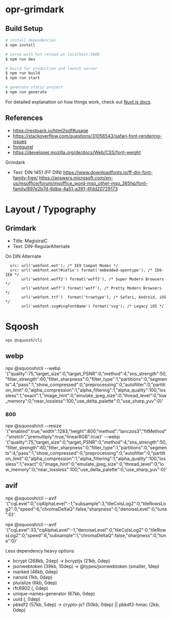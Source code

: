 # opr-grimdark

## Build Setup

```bash
# install dependencies
$ npm install

# serve with hot reload at localhost:3000
$ npm run dev

# build for production and launch server
$ npm run build
$ npm run start

# generate static project
$ npm run generate
```

For detailed explanation on how things work, check out [Nuxt.js docs](https://nuxtjs.org).

## References

* https://restpack.io/html2pdf#usage
* https://stackoverflow.com/questions/31056543/safari-font-rendering-issues
* [fontquirel](https://www.fontsquirrel.com/tools/webfont-generator)
* https://developer.mozilla.org/de/docs/Web/CSS/font-weight

Grimdark
* Text: DIN 1451 (FF DIN)
  https://www.downloadfonts.io/ff-din-font-family-free/
  https://answers.microsoft.com/en-us/msoffice/forum/msoffice_word-mso_other-mso_365hp/font-family/897e2b7d-6dba-4a51-a391-4fdd20729173

# Layout / Typography

## Grimdark

* Title: MagistralC
* Text: DIN-RegularAlternate

On DIN Alternate 

  
```
  src: url('webfont.eot'); /* IE9 Compat Modes */
  src: url('webfont.eot?#iefix') format('embedded-opentype'), /* IE6-IE8 */
       url('webfont.woff2') format('woff2'), /* Super Modern Browsers */
       url('webfont.woff') format('woff'), /* Pretty Modern Browsers */
       url('webfont.ttf')  format('truetype'), /* Safari, Android, iOS */
       url('webfont.svg#svgFontName') format('svg'); /* Legacy iOS */
```


# Sqoosh

    npx @squoosh/cli 

## webp

npx @squoosh/cli --webp '{"quality":75,"target_size":0,"target_PSNR":0,"method":4,"sns_strength":50,"filter_strength":60,"filter_sharpness":0,"filter_type":1,"partitions":0,"segments":4,"pass":1,"show_compressed":0,"preprocessing":0,"autofilter":0,"partition_limit":0,"alpha_compression":1,"alpha_filtering":1,"alpha_quality":100,"lossless":1,"exact":1,"image_hint":0,"emulate_jpeg_size":0,"thread_level":0,"low_memory":0,"near_lossless":100,"use_delta_palette":0,"use_sharp_yuv":0}'

### 800

npx @squoosh/cli --resize '{"enabled":true,"width":1283,"height":800,"method":"lanczos3","fitMethod":"stretch","premultiply":true,"linearRGB":true}' --webp '{"quality":75,"target_size":0,"target_PSNR":0,"method":4,"sns_strength":50,"filter_strength":60,"filter_sharpness":0,"filter_type":1,"partitions":0,"segments":4,"pass":1,"show_compressed":0,"preprocessing":0,"autofilter":0,"partition_limit":0,"alpha_compression":1,"alpha_filtering":1,"alpha_quality":100,"lossless":1,"exact":0,"image_hint":0,"emulate_jpeg_size":0,"thread_level":0,"low_memory":0,"near_lossless":100,"use_delta_palette":0,"use_sharp_yuv":0}'

## avif

npx @squoosh/cli --avif '{"cqLevel":0,"cqAlphaLevel":-1,"subsample":3,"tileColsLog2":0,"tileRowsLog2":0,"speed":6,"chromaDeltaQ":false,"sharpness":0,"denoiseLevel":0,"tune":0}'

npx @squoosh/cli --avif '{"cqLevel":33,"cqAlphaLevel":-1,"denoiseLevel":0,"tileColsLog2":0,"tileRowsLog2":0,"speed":6,"subsample":1,"chromaDeltaQ":false,"sharpness":0,"tune":0}'


Less dependency heavy options

* bcrypt (268kb, 2dep) -> bcryptjs (21kb, 0dep)
* jsonwebtoken (39kb, 10dep) -> @types/jsonwebtoken (smaller, 1dep)
* marked (46kb, 0dep)
* nanoid (1kb, 0dep)
* pluralize (6kb, 0dep)
* rfc6902 (, 0dep)
* unique-names-generator (67kb, 0dep)
* uuid (, 0dep)
* pbkdf2 (57kb, 5dep) -> crypto-js? (50kb, 0dep) || pbkdf2-hmac (2kb, 0dep)

